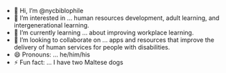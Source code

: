 - 👋 Hi, I’m @nycbiblophile
- 👀 I’m interested in ... human resources development, adult learning, and intergenerational learning.
- 🌱 I’m currently learning ... about improving workplace learning.
- 💞️ I’m looking to collaborate on ... apps and resources that improve the delivery of human services for people with disabilities.
- 😄 Pronouns: ... he/him/his
- ⚡ Fun fact: ... I have two Maltese dogs 

<!---
nycbiblophile/nycbiblophile is a ✨ special ✨ repository because its `README.md` (this file) appears on your GitHub profile.
You can click the Preview link to take a look at your changes.
--->
